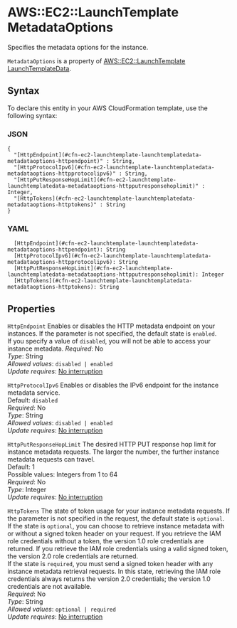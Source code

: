 # AWS::EC2::LaunchTemplate MetadataOptions<a name="aws-properties-ec2-launchtemplate-launchtemplatedata-metadataoptions"></a>

Specifies the metadata options for the instance\.

`MetadataOptions` is a property of [AWS::EC2::LaunchTemplate LaunchTemplateData](https://docs.aws.amazon.com/AWSCloudFormation/latest/UserGuide/aws-properties-ec2-launchtemplate-launchtemplatedata.html)\.

## Syntax<a name="aws-properties-ec2-launchtemplate-launchtemplatedata-metadataoptions-syntax"></a>

To declare this entity in your AWS CloudFormation template, use the following syntax:

### JSON<a name="aws-properties-ec2-launchtemplate-launchtemplatedata-metadataoptions-syntax.json"></a>

```
{
  "[HttpEndpoint](#cfn-ec2-launchtemplate-launchtemplatedata-metadataoptions-httpendpoint)" : String,
  "[HttpProtocolIpv6](#cfn-ec2-launchtemplate-launchtemplatedata-metadataoptions-httpprotocolipv6)" : String,
  "[HttpPutResponseHopLimit](#cfn-ec2-launchtemplate-launchtemplatedata-metadataoptions-httpputresponsehoplimit)" : Integer,
  "[HttpTokens](#cfn-ec2-launchtemplate-launchtemplatedata-metadataoptions-httptokens)" : String
}
```

### YAML<a name="aws-properties-ec2-launchtemplate-launchtemplatedata-metadataoptions-syntax.yaml"></a>

```
  [HttpEndpoint](#cfn-ec2-launchtemplate-launchtemplatedata-metadataoptions-httpendpoint): String
  [HttpProtocolIpv6](#cfn-ec2-launchtemplate-launchtemplatedata-metadataoptions-httpprotocolipv6): String
  [HttpPutResponseHopLimit](#cfn-ec2-launchtemplate-launchtemplatedata-metadataoptions-httpputresponsehoplimit): Integer
  [HttpTokens](#cfn-ec2-launchtemplate-launchtemplatedata-metadataoptions-httptokens): String
```

## Properties<a name="aws-properties-ec2-launchtemplate-launchtemplatedata-metadataoptions-properties"></a>

`HttpEndpoint`  <a name="cfn-ec2-launchtemplate-launchtemplatedata-metadataoptions-httpendpoint"></a>
Enables or disables the HTTP metadata endpoint on your instances\. If the parameter is not specified, the default state is `enabled`\.  
If you specify a value of `disabled`, you will not be able to access your instance metadata\. 
*Required*: No  
*Type*: String  
*Allowed values*: `disabled | enabled`  
*Update requires*: [No interruption](https://docs.aws.amazon.com/AWSCloudFormation/latest/UserGuide/using-cfn-updating-stacks-update-behaviors.html#update-no-interrupt)

`HttpProtocolIpv6`  <a name="cfn-ec2-launchtemplate-launchtemplatedata-metadataoptions-httpprotocolipv6"></a>
Enables or disables the IPv6 endpoint for the instance metadata service\.  
Default: `disabled`   
*Required*: No  
*Type*: String  
*Allowed values*: `disabled | enabled`  
*Update requires*: [No interruption](https://docs.aws.amazon.com/AWSCloudFormation/latest/UserGuide/using-cfn-updating-stacks-update-behaviors.html#update-no-interrupt)

`HttpPutResponseHopLimit`  <a name="cfn-ec2-launchtemplate-launchtemplatedata-metadataoptions-httpputresponsehoplimit"></a>
The desired HTTP PUT response hop limit for instance metadata requests\. The larger the number, the further instance metadata requests can travel\.  
Default: 1  
Possible values: Integers from 1 to 64  
*Required*: No  
*Type*: Integer  
*Update requires*: [No interruption](https://docs.aws.amazon.com/AWSCloudFormation/latest/UserGuide/using-cfn-updating-stacks-update-behaviors.html#update-no-interrupt)

`HttpTokens`  <a name="cfn-ec2-launchtemplate-launchtemplatedata-metadataoptions-httptokens"></a>
The state of token usage for your instance metadata requests\. If the parameter is not specified in the request, the default state is `optional`\.  
If the state is `optional`, you can choose to retrieve instance metadata with or without a signed token header on your request\. If you retrieve the IAM role credentials without a token, the version 1\.0 role credentials are returned\. If you retrieve the IAM role credentials using a valid signed token, the version 2\.0 role credentials are returned\.  
If the state is `required`, you must send a signed token header with any instance metadata retrieval requests\. In this state, retrieving the IAM role credentials always returns the version 2\.0 credentials; the version 1\.0 credentials are not available\.  
*Required*: No  
*Type*: String  
*Allowed values*: `optional | required`  
*Update requires*: [No interruption](https://docs.aws.amazon.com/AWSCloudFormation/latest/UserGuide/using-cfn-updating-stacks-update-behaviors.html#update-no-interrupt)